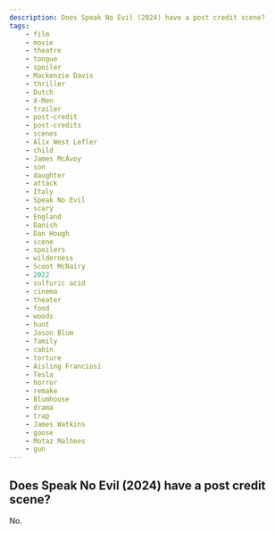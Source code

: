```yaml
---
description: Does Speak No Evil (2024) have a post credit scene?
tags: 
    - film
    - movie
    - theatre
    - tongue
    - spoiler
    - Mackenzie Davis
    - thriller
    - Dutch
    - X-Men
    - trailer
    - post-credit
    - post-credits
    - scenes
    - Alix West Lefler
    - child
    - James McAvoy
    - son
    - daughter
    - attack
    - Italy
    - Speak No Evil
    - scary
    - England
    - Danish
    - Dan Hough
    - scene
    - spoilers
    - wilderness
    - Scoot McNairy
    - 2022
    - sulfuric acid
    - cinema
    - theater
    - food
    - woods
    - hunt
    - Jason Blum
    - family
    - cabin
    - torture
    - Aisling Franciosi
    - Tesla
    - horror
    - remake
    - Blumhouse
    - drama
    - trap
    - James Watkins
    - goose
    - Motaz Malhees
    - gun
---
```


## Does Speak No Evil (2024) have a post credit scene?

No.
